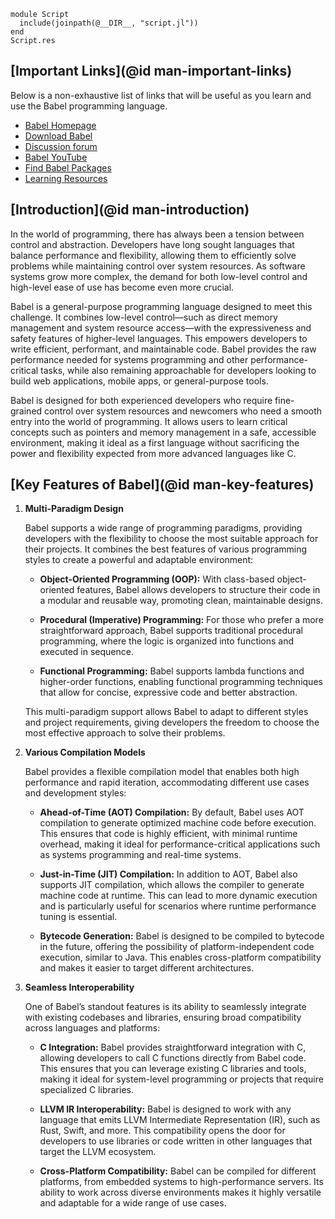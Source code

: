 ```@eval
module Script
  include(joinpath(@__DIR__, "script.jl"))
end
Script.res
```

## [Important Links](@id man-important-links)

Below is a non-exhaustive list of links that will be useful as you learn and use the Babel programming language.

- [Babel Homepage](https://wehrwolff.github.io/babel/)
- [Download Babel](https://wehrwolff.github.io/babel/downloads)
- [Discussion forum](https://github.com/WehrWolff/babel/discussions)
- [Babel YouTube](https://www.youtube.com/watch?v=dQw4w9WgXcQ)
- [Find Babel Packages](https://wehrwolff.github.io/beemo/)
- [Learning Resources](https://wehrwolff.github.io/babel/learning)

## [Introduction](@id man-introduction)

In the world of programming, there has always been a tension between control and abstraction. Developers have long sought languages that balance performance and flexibility, allowing them to efficiently solve problems while maintaining control over system resources. As software systems grow more complex, the demand for both low-level control and high-level ease of use has become even more crucial.

Babel is a general-purpose programming language designed to meet this challenge. It combines low-level control—such as direct memory management and system resource access—with the expressiveness and safety features of higher-level languages. This empowers developers to write efficient, performant, and maintainable code. Babel provides the raw performance needed for systems programming and other performance-critical tasks, while also remaining approachable for developers looking to build web applications, mobile apps, or general-purpose tools.

Babel is designed for both experienced developers who require fine-grained control over system resources and newcomers who need a smooth entry into the world of programming. It allows users to learn critical concepts such as pointers and memory management in a safe, accessible environment, making it ideal as a first language without sacrificing the power and flexibility expected from more advanced languages like C.

## [Key Features of Babel](@id man-key-features)

1. **Multi-Paradigm Design**
    
    Babel supports a wide range of programming paradigms, providing developers with the flexibility to choose the most suitable approach for their projects. It combines the best features of various programming styles to create a powerful and adaptable environment:

    - **Object-Oriented Programming (OOP):** With class-based object-oriented features, Babel allows developers to structure their code in a modular and reusable way, promoting clean, maintainable designs.

    - **Procedural (Imperative) Programming:** For those who prefer a more straightforward approach, Babel supports traditional procedural programming, where the logic is organized into functions and executed in sequence.

    - **Functional Programming:** Babel supports lambda functions and higher-order functions, enabling functional programming techniques that allow for concise, expressive code and better abstraction.

    This multi-paradigm support allows Babel to adapt to different styles and project requirements, giving developers the freedom to choose the most effective approach to solve their problems.

2. **Various Compilation Models**
    
    Babel provides a flexible compilation model that enables both high performance and rapid iteration, accommodating different use cases and development styles:

    - **Ahead-of-Time (AOT) Compilation:** By default, Babel uses AOT compilation to generate optimized machine code before execution. This ensures that code is highly efficient, with minimal runtime overhead, making it ideal for performance-critical applications such as systems programming and real-time systems.

    - **Just-in-Time (JIT) Compilation:** In addition to AOT, Babel also supports JIT compilation, which allows the compiler to generate machine code at runtime. This can lead to more dynamic execution and is particularly useful for scenarios where runtime performance tuning is essential.

    - **Bytecode Generation:** Babel is designed to be compiled to bytecode in the future, offering the possibility of platform-independent code execution, similar to Java. This enables cross-platform compatibility and makes it easier to target different architectures.

3. **Seamless Interoperability**
    
    One of Babel’s standout features is its ability to seamlessly integrate with existing codebases and libraries, ensuring broad compatibility across languages and platforms:

    - **C Integration:** Babel provides straightforward integration with C, allowing developers to call C functions directly from Babel code. This ensures that you can leverage existing C libraries and tools, making it ideal for system-level programming or projects that require specialized C libraries.

    - **LLVM IR Interoperability:** Babel is designed to work with any language that emits LLVM Intermediate Representation (IR), such as Rust, Swift, and more. This compatibility opens the door for developers to use libraries or code written in other languages that target the LLVM ecosystem.

    - **Cross-Platform Compatibility:** Babel can be compiled for different platforms, from embedded systems to high-performance servers. Its ability to work across diverse environments makes it highly versatile and adaptable for a wide range of use cases.